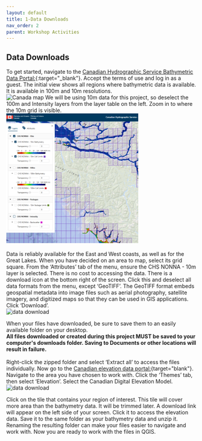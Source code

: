 ```yaml
---
layout: default
title: 1-Data Downloads
nav_order: 2
parent: Workshop Activities
---
```


## Data Downloads
To get started, navigate to the [Canadian Hydrographic Service Bathymetric Data Portal:](https://data.chs-shc.ca/dashboard/map){:target="_blank"}. Accept the terms of use and log in as a guest. The initial view shows all regions where bathymetric data is available. It is available in 100m and 10m resolutions. <br>
<img src="images/canada.png" style="width:300px;" alt="Canada map"> 
We will be using 10m data for this project, so deselect the 100m and Intensity layers from the layer table on the left. Zoom in to where the 10m grid is visible. <br>
<img src="images/10m.png" style="width:350px;" alt="10 meter grid"><br>
<br>  Data is reliably available for the East and West coasts, as well as for the Great Lakes. When you have decided on an area to map, select its grid square. From the ‘Attributes’ tab of the menu, ensure the CHS NONNA - 10m layer is selected. There is no cost to accessing the data. There is a download icon at the bottom right of the screen. Click this and deselect all data formats from the menu, except ‘GeoTIFF’. The GeoTIFF format embeds geospatial metadata into image files such as aerial photography, satellite imagery, and digitized maps so that they can be used in GIS applications. Click ‘Download’.<br>
<img src="images/download.png" style="width:250px;" alt="data download">

When your files have downloaded, be sure to save them to an easily available folder on your desktop. <br>
**All files downloaded or created during this project MUST be saved to your computer's downloads folder. Saving to Documents or other locations will result in failure.**<br>
<br>Right-click the zipped folder and select ‘Extract all’ to access the files individually. Now go to the [Canadian elevation data portal:](https://ftp.maps.canada.ca/pub/nrcan_rncan/vector/index/html/geospatial_product_index_en.html){target="blank"}. Navigate to the area you have chosen to work with. Click the ‘Themes’ tab, then select ‘Elevation’. Select the Canadian Digital Elevation Model. <br>
<img src="images/elev_dl.png" style="width:300px;" alt="data download"> 

Click on the tile that contains your region of interest. This tile will cover more area than the bathymetry data. It will be trimmed later. A download link will appear on the left side of your screen. Click it to access the elevation data. Save it to the same folder as your bathymetry data and unzip it. Renaming the resulting folder can make your files easier to navigate and work with. Now you are ready to work with the files in QGIS. 
